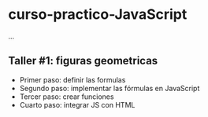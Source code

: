 # curso-practico-JavaScript

...

## Taller #1: figuras geometricas 

- Primer paso: definir las formulas
- Segundo paso: implementar las fórmulas en JavaScript
- Tercer paso: crear funciones 
- Cuarto paso: integrar JS con HTML
